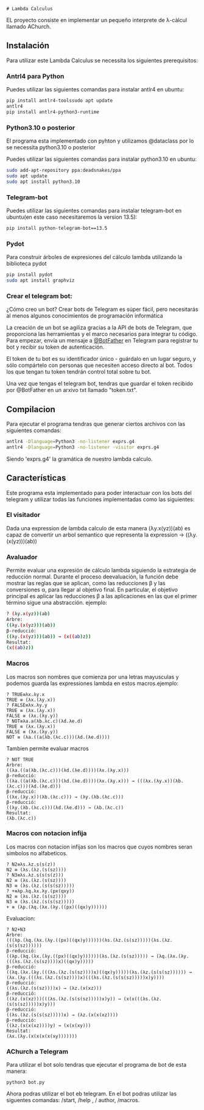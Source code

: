 	# Lambda Calculus

EL proyecto consiste en implementar un pequeño interprete de λ-càlcul llamado AChurch.

## Instalación

Para utilizar este Lambda Calculus se necessita los siguientes prerequisitos:

### Antrl4 para Python
Puedes utilizar las siguientes comandas para instalar antlr4 en ubuntu:
```bash
pip install antlr4-toolssudo apt update 
antlr4
pip install antlr4-python3-runtime
```
### Python3.10 o posterior

El programa esta implementado con pyhton y utilizamos @dataclass por lo se necessita python3.10 o posterior

Puedes utilizar las siguientes comandas para instalar python3.10 en ubuntu:

```bash
sudo add-apt-repository ppa:deadsnakes/ppa
sudo apt update 
sudo apt install python3.10
```
### Telegram-bot
Puedes utilizar las siguientes comandas para instalar telegram-bot en ubuntu(en este caso necesitaremos la version 13.5):
```bash
pip install python-telegram-bot==13.5
```
### Pydot
Para construir árboles de expresiones del cálculo lambda utilizando la biblioteca pydot

```bash
pip install pydot
sudo apt install graphviz
```
### Crear el telegram bot:

¿Cómo creo un bot? Crear bots de Telegram es súper fácil, pero necesitarás al menos algunos conocimientos de programación informática

La creación de un bot se agiliza gracias a la API de bots de Telegram, que proporciona las herramientas y el marco necesarios para integrar tu código. Para empezar, envía un mensaje a [@BotFather](https://t.me/botfather) en Telegram para registrar tu bot y recibir su token de autenticación.

El token de tu bot es su identificador único - guárdalo en un lugar seguro, y sólo compártelo con personas que necesiten acceso directo al bot. Todos los que tengan tu token tendrán control total sobre tu bot.

Una vez que tengas el telegram bot, tendras que guardar el token recibido por @BotFather en un arxivo txt llamado "token.txt".
## Compilacion
Para ejecutar el programa tendras que generar ciertos archivos con las siguientes comandas:
```bash
antlr4 -Dlanguage=Python3 -no-listener exprs.g4
antlr4 -Dlanguage=Python3 -no-listener -visitor exprs.g4
```
Siendo 'exprs.g4' la gramática de nuestro lambda calculo.

## Características
Este programa esta implementado para poder interactuar con los bots del telegram y utilizar todas las funciones implementadas como las siguientes:


### El visitador
Dada una expression de lambda calculo de esta manera (λy.x(yz))(ab) es capaz de convertir un arbol semantico que representa la expression -> ((λy.(x(yz)))(ab))

### Avaluador
Permite evaluar una expresión de cálculo lambda siguiendo la estrategia de reducción normal. Durante el proceso deevaluación, la función debe mostrar 
		las reglas que se aplican, como las reducciones β y las conversiones α, para llegar al objetivo final. En particular, el
		objetivo principal es aplicar las reducciones β a las aplicaciones en las que el primer término sigue una abstracción.
ejemplo:
```bash
? (λy.x(yz))(ab)
Arbre:
((λy.(x(yz)))(ab))
β-reducció:
((λy.(x(yz)))(ab)) → (x((ab)z))
Resultat:
(x((ab)z))
```
### Macros
Los macros son nombres que comienza por una letras mayusculas y podemos guarda las expressiones lambda en estos macros.ejemplo:
```
? TRUE≡λx.λy.x
TRUE ≡ (λx.(λy.x))
? FALSE≡λx.λy.y
TRUE ≡ (λx.(λy.x))
FALSE ≡ (λx.(λy.y))
? NOT≡λa.a(λb.λc.c)(λd.λe.d)
TRUE ≡ (λx.(λy.x))
FALSE ≡ (λx.(λy.y))
NOT ≡ (λa.((a(λb.(λc.c)))(λd.(λe.d))))
```
Tambien permite evaluar macros

```
? NOT TRUE
Arbre:
((λa.((a(λb.(λc.c)))(λd.(λe.d))))(λx.(λy.x)))
β-reducció:
((λa.((a(λb.(λc.c)))(λd.(λe.d))))(λx.(λy.x))) → (((λx.(λy.x))(λb.(λc.c)))(λd.(λe.d)))
β-reducció:
((λx.(λy.x))(λb.(λc.c))) → (λy.(λb.(λc.c)))
β-reducció:
((λy.(λb.(λc.c)))(λd.(λe.d))) → (λb.(λc.c))
Resultat:
(λb.(λc.c))
```

### Macros con notacion infija
Los macros con notacion infijas son los macros que cuyos nombres seran simbolos no alfabeticos.

```
? N2≡λs.λz.s(s(z))
N2 ≡ (λs.(λz.(s(sz))))
? N3≡λs.λz.s(s(s(z)))
N2 ≡ (λs.(λz.(s(sz))))
N3 ≡ (λs.(λz.(s(s(sz)))))
? +≡λp.λq.λx.λy.(px(qxy))
N2 ≡ (λs.(λz.(s(sz))))
N3 ≡ (λs.(λz.(s(s(sz)))))
+ ≡ (λp.(λq.(λx.(λy.((px)((qx)y))))))
```
Evaluacion:
```
? N2+N3
Arbre:
(((λp.(λq.(λx.(λy.((px)((qx)y))))))(λs.(λz.(s(sz)))))(λs.(λz.(s(s(sz))))))
β-reducció:
((λp.(λq.(λx.(λy.((px)((qx)y))))))(λs.(λz.(s(sz))))) → (λq.(λx.(λy.(((λs.(λz.(s(sz))))x)((qx)y)))))
β-reducció:
((λq.(λx.(λy.(((λs.(λz.(s(sz))))x)((qx)y)))))(λs.(λz.(s(s(sz)))))) → (λx.(λy.(((λs.(λz.(s(sz))))x)(((λs.(λz.(s(s(sz)))))x)y))))
β-reducció:
((λs.(λz.(s(sz))))x) → (λz.(x(xz)))
β-reducció:
((λz.(x(xz)))(((λs.(λz.(s(s(sz)))))x)y)) → (x(x(((λs.(λz.(s(s(sz)))))x)y)))
β-reducció:
((λs.(λz.(s(s(sz)))))x) → (λz.(x(x(xz))))
β-reducció:
((λz.(x(x(xz))))y) → (x(x(xy)))
Resultat:
(λx.(λy.(x(x(x(x(xy)))))))
```
### AChurch a Telegram
Para utilizar el bot solo tendras que ejecutar el programa de bot de esta manera:
```
python3 bot.py
```
Ahora podras utilizar el bot eb telegram. En el bot podras utilizar las siguentes comandas: /start, /help , / author, /macros.

